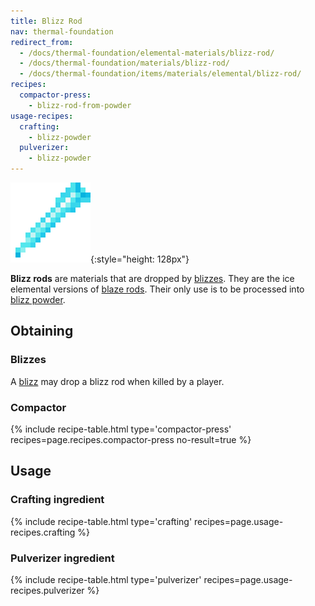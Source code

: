 ```yaml
---
title: Blizz Rod
nav: thermal-foundation
redirect_from:
  - /docs/thermal-foundation/elemental-materials/blizz-rod/
  - /docs/thermal-foundation/materials/blizz-rod/
  - /docs/thermal-foundation/items/materials/elemental/blizz-rod/
recipes:
  compactor-press:
    - blizz-rod-from-powder
usage-recipes:
  crafting:
    - blizz-powder
  pulverizer:
    - blizz-powder
---
```


![Blizz rod](/assets/images/thermal-foundation/blizz-rod.png){:style="height: 128px"}


**Blizz rods** are materials that are dropped by [blizzes](/docs/blizz/). They
are the ice elemental versions of [blaze
rods](https://minecraft.gamepedia.com/Blaze_Rod). Their only use is to be
processed into [blizz powder](/docs/blizz-powder/).


Obtaining
---------

### Blizzes
A [blizz](/docs/blizz/) may drop a blizz rod when killed by a player.

### Compactor
{% include recipe-table.html type='compactor-press' recipes=page.recipes.compactor-press no-result=true %}


Usage
-----

### Crafting ingredient
{% include recipe-table.html type='crafting' recipes=page.usage-recipes.crafting %}

### Pulverizer ingredient
{% include recipe-table.html type='pulverizer' recipes=page.usage-recipes.pulverizer %}

